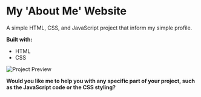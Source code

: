 # My 'About Me' Website

A simple HTML, CSS, and JavaScript project that inform my simple profile. 

**Built with:**
* HTML
* CSS

![Project Preview](https://github.com/MuhammadKurniaSani-me/Muhammad-Kurnia-Sani_Home_Data/blob/58b03ef86e7a72ad563c19f78e4c1a2309a7a86a/preview.png)

**Would you like me to help you with any specific part of your project, such as the JavaScript code or the CSS styling?**
